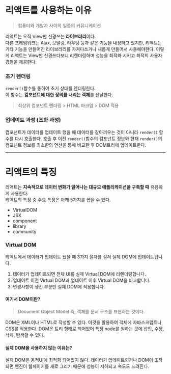 # 리액트를 사용하는 이유
> 컴퓨터와 개발자 사이의 일종의 커뮤니케이션

리액트는 오직 View만 신경쓰는 **라이브러리**이다.  
다른 프레임워크는 Ajax, 모댈링, 라우팅 등과 같은 기능을 내장하고 있지만, 리액트는 기타 기능을 만들어진 라이브러리를 가져다쓰거나
새롭게 만들어서 사용해야한다.
이렇게 리액트는 View만 신경쓰다보니 리렌더링하며 성능을 최적화 시키고 최적의 사용자 경험을 제공한다.

### 초기 렌더링
```render()```함수를 통하여 초기 상태를 렌더링한다.  
이 함수는 **컴포넌트에 대한 정의를 내리는 객체**를 전달한다.

> 최상위 컴포넌트 렌더링 > HTML 마크업 > DOM 적용

### 업데이트 과정 (조화 과정)
컴포넌트가 데이터를 업데이트 했을 때 데이터를 갈아끼우는 것이 아니라 ```render()``` 함수를
다시 호출한다. 호출 후  이전 ```render()```함수의 컴포넌트 정보와 현재 ```render()```의 컴포넌트 정보를
최소한의 연산을 통해 비교한 후 DOM트리에 업데이트한다.

----
# 리액트의 특징
리액트는 **지속적으로 데이터 변화가 일어나는 대규모 애플리케이션을 구축할 때** 유용하게 사용한다.  
리액트의 특징 중 주요 특징은 아래 5가지를 꼽을 수 있다.
- VirtualDOM
- JSX
- component
- library
- community

### Virtual DOM
리액트에서 데이터가 업데이트 됐을 때 3가지 절차를 걸쳐 실제 DOM에 업데이트됩니다.
1. 데이터가 업데이트되면 전체 UI를 실제 Virtual DOM에 리렌더링합니다.
2. 업데이트 이전 Virtual DOM과 업데이트 이후 Virtual DOM을 비교합니다.
3. 변경사항이 생긴 부분만 실제 DOM에 적용합니다.

#### 여기서 DOM이란?
> Document Object Model 즉, 객체를 문서 구조를 표현하는 것이다.

DOM은 XML이나 HTML로 작성할 수 있다. 이것을 활용하여 객체에 자바스크립트나 CSS를 적용한다.
DOM은 트리 형태로 되어있어 특정 node를 원하는 곳에 삽입, 수정, 삭제, 탐색할 수 있다.

#### 실제 DOM을 사용하지 않는 이유는?
실제 DOM은 동적UI에 최적화 되어있지 않다. 데이터가 업데이트되거나 DOM이 조작되면 엔진이 웹페이지를 새로 그리기 때문에
성능이 저하되고 속도도 느려진다.









